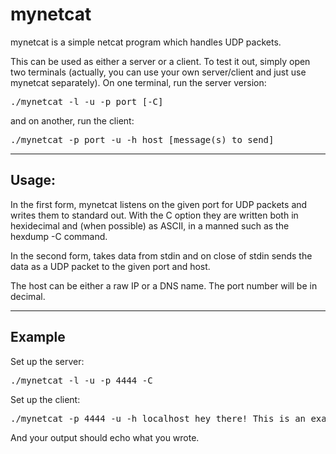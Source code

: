 <html>
  <body>
    <h1>mynetcat</h1>
    <p>mynetcat is a simple netcat program which handles UDP packets.</p>
    <p>This can be used as either a server or a client. To test it out, simply open two terminals (actually, you can use your own server/client and just use mynetcat separately). On one terminal, run the server version:</p>
    <pre>./mynetcat -l -u -p port [-C]</pre>
    <p>and on another, run the client:</p>
    <pre>./mynetcat -p port -u -h host [message(s) to send]</pre>
    <hr>
    <h2>Usage:</h2>
    <p>In the first form, mynetcat listens on the given port for UDP packets and writes them to standard out. With the C option they are written both in hexidecimal and (when possible) as ASCII, in a manned such as the hexdump -C command.</p>
    <p>In the second form, takes data from stdin and on close of stdin sends the data as a UDP packet to the given port and host.</p>
    <p>The host can be either a raw IP or a DNS name. The port number will be in decimal.</p>
    <hr>
    <h2>Example</h2>
    Set up the server:<br><pre>./mynetcat -l -u -p 4444 -C</pre>
    Set up the client:<br><pre>./mynetcat -p 4444 -u -h localhost hey there! This is an example message.</pre>
    And your output should echo what you wrote.
  </body>
</html>
